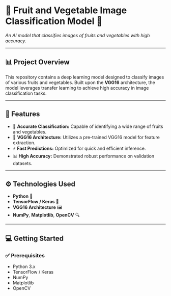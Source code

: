 # 🍎 Fruit and Vegetable Image Classification Model 🥦


*An AI model that classifies images of fruits and vegetables with high accuracy.*

---

## 📊 Project Overview

This repository contains a deep learning model designed to classify images of various fruits and vegetables. Built upon the **VGG16** architecture, the model leverages transfer learning to achieve high accuracy in image classification tasks.

---

## 🚀 Features

- 🌱 **Accurate Classification:** Capable of identifying a wide range of fruits and vegetables.
- 🧠 **VGG16 Architecture:** Utilizes a pre-trained VGG16 model for feature extraction.
- ⚡ **Fast Predictions:** Optimized for quick and efficient inference.
- 📊 **High Accuracy:** Demonstrated robust performance on validation datasets.

---

## ⚙️ Technologies Used

- **Python** 🐍
- **TensorFlow / Keras** 🧬
- **VGG16 Architecture** 🖼️
- **NumPy**, **Matplotlib**, **OpenCV** 🔍

---


## 💻 Getting Started

### ✅ Prerequisites

- Python 3.x
- TensorFlow / Keras
- NumPy
- Matplotlib
- OpenCV

